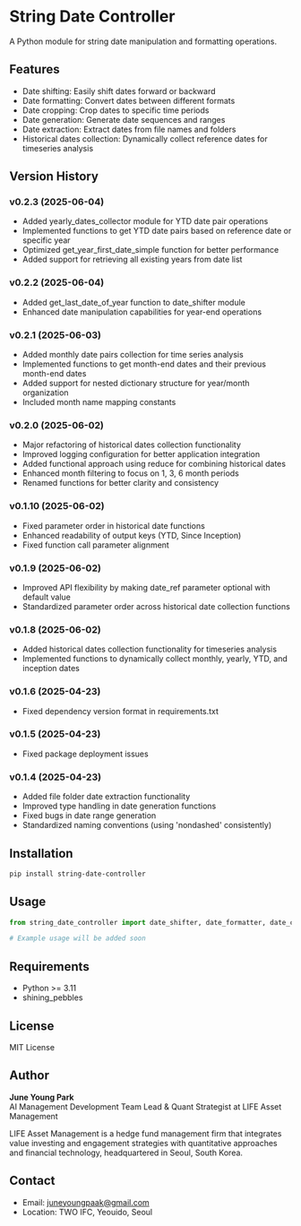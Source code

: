 # String Date Controller

A Python module for string date manipulation and formatting operations.

## Features

- Date shifting: Easily shift dates forward or backward
- Date formatting: Convert dates between different formats
- Date cropping: Crop dates to specific time periods
- Date generation: Generate date sequences and ranges
- Date extraction: Extract dates from file names and folders
- Historical dates collection: Dynamically collect reference dates for timeseries analysis

## Version History

### v0.2.3 (2025-06-04)
- Added yearly_dates_collector module for YTD date pair operations
- Implemented functions to get YTD date pairs based on reference date or specific year
- Optimized get_year_first_date_simple function for better performance
- Added support for retrieving all existing years from date list

### v0.2.2 (2025-06-04)
- Added get_last_date_of_year function to date_shifter module
- Enhanced date manipulation capabilities for year-end operations

### v0.2.1 (2025-06-03)
- Added monthly date pairs collection for time series analysis
- Implemented functions to get month-end dates and their previous month-end dates
- Added support for nested dictionary structure for year/month organization
- Included month name mapping constants

### v0.2.0 (2025-06-02)
- Major refactoring of historical dates collection functionality
- Improved logging configuration for better application integration
- Added functional approach using reduce for combining historical dates
- Enhanced month filtering to focus on 1, 3, 6 month periods
- Renamed functions for better clarity and consistency

### v0.1.10 (2025-06-02)
- Fixed parameter order in historical date functions
- Enhanced readability of output keys (YTD, Since Inception)
- Fixed function call parameter alignment

### v0.1.9 (2025-06-02)
- Improved API flexibility by making date_ref parameter optional with default value
- Standardized parameter order across historical date collection functions

### v0.1.8 (2025-06-02)
- Added historical dates collection functionality for timeseries analysis
- Implemented functions to dynamically collect monthly, yearly, YTD, and inception dates

### v0.1.6 (2025-04-23)
- Fixed dependency version format in requirements.txt

### v0.1.5 (2025-04-23)
- Fixed package deployment issues

### v0.1.4 (2025-04-23)
- Added file folder date extraction functionality
- Improved type handling in date generation functions
- Fixed bugs in date range generation
- Standardized naming conventions (using 'nondashed' consistently)

## Installation

```bash
pip install string-date-controller
```

## Usage

```python
from string_date_controller import date_shifter, date_formatter, date_cropper

# Example usage will be added soon
```

## Requirements

- Python >= 3.11
- shining_pebbles

## License

MIT License

## Author

**June Young Park**  
AI Management Development Team Lead & Quant Strategist at LIFE Asset Management

LIFE Asset Management is a hedge fund management firm that integrates value investing and engagement strategies with quantitative approaches and financial technology, headquartered in Seoul, South Korea.

## Contact

- Email: juneyoungpaak@gmail.com
- Location: TWO IFC, Yeouido, Seoul
